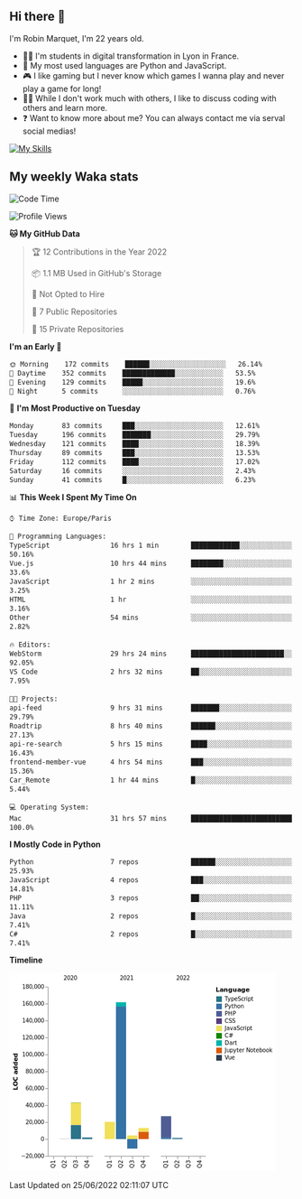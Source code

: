 ## Hi there 👋

I'm Robin Marquet, I'm 22 years old.

- 👨‍💻 I'm students in digital transformation in Lyon in France.
- 🌱 My most used languages are Python and JavaScript.
- 🎮 I like gaming but I never know which games I wanna play and never play a game for long!
- 👯‍♀️ While I don't work much with others, I like to discuss coding with others and learn more.
- ❓ Want to know more about me? You can always contact me via serval social medias!

[![My Skills](https://skillicons.dev/icons?i=js,html,css,docker,express,figma,firebase,graphql,mongodb,mysql,nodejs,py,react,ts,vue)](https://skillicons.dev)

## My weekly Waka stats

<!--START_SECTION:waka-->
![Code Time](http://img.shields.io/badge/Code%20Time-0%20secs-blue)

![Profile Views](http://img.shields.io/badge/Profile%20Views-0-blue)

**🐱 My GitHub Data** 

> 🏆 12 Contributions in the Year 2022
 > 
> 📦 1.1 MB Used in GitHub's Storage 
 > 
> 🚫 Not Opted to Hire
 > 
> 📜 7 Public Repositories 
 > 
> 🔑 15 Private Repositories  
 > 
**I'm an Early 🐤** 

```text
🌞 Morning    172 commits    ██████░░░░░░░░░░░░░░░░░░░   26.14% 
🌆 Daytime    352 commits    █████████████░░░░░░░░░░░░   53.5% 
🌃 Evening    129 commits    █████░░░░░░░░░░░░░░░░░░░░   19.6% 
🌙 Night      5 commits      ░░░░░░░░░░░░░░░░░░░░░░░░░   0.76%

```
📅 **I'm Most Productive on Tuesday** 

```text
Monday       83 commits     ███░░░░░░░░░░░░░░░░░░░░░░   12.61% 
Tuesday      196 commits    ███████░░░░░░░░░░░░░░░░░░   29.79% 
Wednesday    121 commits    ████░░░░░░░░░░░░░░░░░░░░░   18.39% 
Thursday     89 commits     ███░░░░░░░░░░░░░░░░░░░░░░   13.53% 
Friday       112 commits    ████░░░░░░░░░░░░░░░░░░░░░   17.02% 
Saturday     16 commits     ░░░░░░░░░░░░░░░░░░░░░░░░░   2.43% 
Sunday       41 commits     █░░░░░░░░░░░░░░░░░░░░░░░░   6.23%

```


📊 **This Week I Spent My Time On** 

```text
⌚︎ Time Zone: Europe/Paris

💬 Programming Languages: 
TypeScript               16 hrs 1 min        ████████████░░░░░░░░░░░░░   50.16% 
Vue.js                   10 hrs 44 mins      ████████░░░░░░░░░░░░░░░░░   33.6% 
JavaScript               1 hr 2 mins         ░░░░░░░░░░░░░░░░░░░░░░░░░   3.25% 
HTML                     1 hr                ░░░░░░░░░░░░░░░░░░░░░░░░░   3.16% 
Other                    54 mins             ░░░░░░░░░░░░░░░░░░░░░░░░░   2.82%

🔥 Editors: 
WebStorm                 29 hrs 24 mins      ███████████████████████░░   92.05% 
VS Code                  2 hrs 32 mins       ██░░░░░░░░░░░░░░░░░░░░░░░   7.95%

🐱‍💻 Projects: 
api-feed                 9 hrs 31 mins       ███████░░░░░░░░░░░░░░░░░░   29.79% 
Roadtrip                 8 hrs 40 mins       ██████░░░░░░░░░░░░░░░░░░░   27.13% 
api-re-search            5 hrs 15 mins       ████░░░░░░░░░░░░░░░░░░░░░   16.43% 
frontend-member-vue      4 hrs 54 mins       ███░░░░░░░░░░░░░░░░░░░░░░   15.36% 
Car_Remote               1 hr 44 mins        █░░░░░░░░░░░░░░░░░░░░░░░░   5.44%

💻 Operating System: 
Mac                      31 hrs 57 mins      █████████████████████████   100.0%

```

**I Mostly Code in Python** 

```text
Python                   7 repos             ██████░░░░░░░░░░░░░░░░░░░   25.93% 
JavaScript               4 repos             ███░░░░░░░░░░░░░░░░░░░░░░   14.81% 
PHP                      3 repos             ██░░░░░░░░░░░░░░░░░░░░░░░   11.11% 
Java                     2 repos             █░░░░░░░░░░░░░░░░░░░░░░░░   7.41% 
C#                       2 repos             █░░░░░░░░░░░░░░░░░░░░░░░░   7.41%

```


**Timeline**

![Chart not found](https://raw.githubusercontent.com/rmarquet21/rmarquet21/main/charts/bar_graph.png) 


 Last Updated on 25/06/2022 02:11:07 UTC
<!--END_SECTION:waka-->
